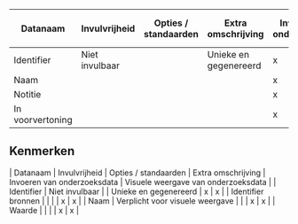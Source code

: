 | Datanaam         | Invulvrijheid | Opties / standaarden | Extra omschrijving | Invoeren van onderzoeksdata | Visuele weergave van onderzoeksdata |
|------------------|---------------|----------------------|--------------------|-----------------------------|-------------------------------------|
| Identifier               | Niet invulbaar                                         |                      | Unieke en gegenereerd | x                           | x                                   |
| Naam             |               |                      |                    | x                           | x                                   |
| Notitie          |               |                      |                    | x                           | (uitgesloten)                       |
| In voorvertoning |               |                      |                    | x                           | (uitgesloten)                       |

## Kenmerken

| Datanaam         | Invulvrijheid | Opties / standaarden | Extra omschrijving | Invoeren van onderzoeksdata | Visuele weergave van onderzoeksdata |
| Identifier               | Niet invulbaar                                         |                      | Unieke en gegenereerd | x                           | x                                   |
| Identifier bronnen |  |                      |                       | x                           | x                                   |
| Naam | Verplicht voor visuele weergave |                      |                       | x                           | x                                   |
| Waarde |  |                      |                       | x                           | x                                   |